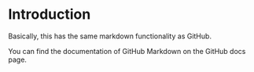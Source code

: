 # Introduction

Basically, this has the same markdown functionality as GitHub.

You can find the documentation of GitHub Markdown on the GitHub docs page.